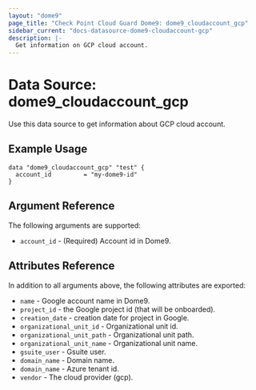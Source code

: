 ```yaml
---
layout: "dome9"
page_title: "Check Point Cloud Guard Dome9: dome9_cloudaccount_gcp"
sidebar_current: "docs-datasource-dome9-cloudaccount-gcp"
description: |-
  Get information on GCP cloud account.
---
```


# Data Source: dome9_cloudaccount_gcp

Use this data source to get information about GCP cloud account.

## Example Usage

```hcl
data "dome9_cloudaccount_gcp" "test" {
  account_id         = "my-dome9-id"
}
```

## Argument Reference

The following arguments are supported:

* `account_id` - (Required) Account id in Dome9.

## Attributes Reference

In addition to all arguments above, the following attributes are exported:

* `name` - Google account name in Dome9.
* `project_id` - the Google project id (that will be onboarded).
* `creation_date` - creation date for project in Google.
* `organizational_unit_id` - Organizational unit id.
* `organizational_unit_path` - Organizational unit path.
* `organizational_unit_name` - Organizational unit name.
* `gsuite_user` - Gsuite user.
* `domain_name` - Domain name.
* `domain_name` - Azure tenant id.
* `vendor` - The cloud provider (gcp).
